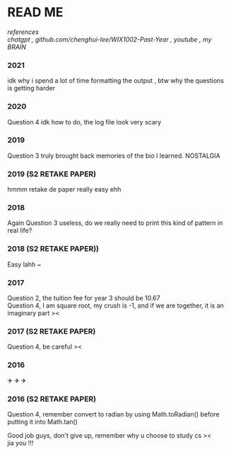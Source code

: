 # READ ME  

*references*  
*chatgpt , github.com/chenghui-lee/WIX1002-Past-Year , youtube , my BRAIN*

### 2021
idk why i spend a lot of time formatting the output , btw why the questions is getting harder

### 2020  
Question 4 idk how to do, the log file look very scary

### 2019  
Question 3 truly brought back memories of the bio I learned. NOSTALGIA

### 2019 (S2 RETAKE PAPER)
hmmm retake de paper really easy ehh

### 2018
Again Question 3 useless, do we really need to print this kind of pattern in real life?

### 2018 (S2 RETAKE PAPER))
Easy lahh ~

### 2017 
Question 2, the tuition fee for year 3 should be 10.67  
Question 4, I am square root, my crush is -1, and if we are together, it is an imaginary part ><

### 2017 (S2 RETAKE PAPER)
Question 4, be careful ><  

### 2016  
✈︎ ✈︎ ✈︎

### 2016 (S2 RETAKE PAPER)
Question 4, remember convert to radian by using Math.toRadian() before putting it into Math.tan()  

Good job guys, don't give up, remember why u choose to study cs ><  
jia you !!!

